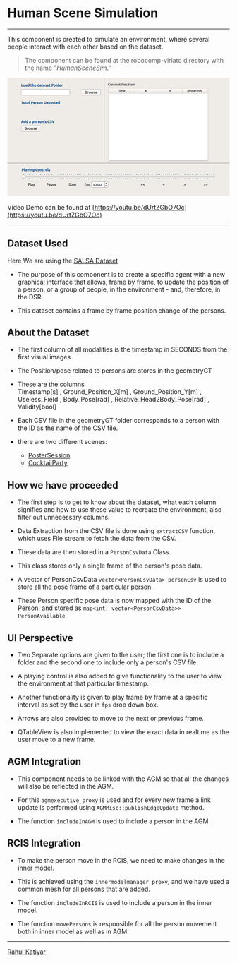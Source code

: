 # Human Scene Simulation

---
This component is created to simulate an environment, where several people interact with each other based on the dataset.

> The component can be found at the robocomp-viriato directory with the name "*HumanSceneSim*."

![Human Scene Simulation](assets/humanSceneSim.png)

Video Demo can be found at [https://youtu.be/dUrtZGbO7Oc](https://youtu.be/dUrtZGbO7Oc)

---

## Dataset Used
Here We are using the [SALSA Dataset](http://tev.fbk.eu/salsa)

- The purpose of this component is to create a specific agent with a new graphical interface that allows, frame by frame, to update the position of a person, or a group of people, in the environment - and, therefore, in the DSR.

- This dataset contains a frame by frame position change of the persons.

## About the Dataset

- The first column of all modalities is the timestamp in SECONDS from the first visual images

- The Position/pose related to persons are stores in the geometryGT

- These are the columns\
Timestamp[s]  , Ground_Position_X[m] ,  Ground_Position_Y[m] , Useless_Field ,  Body_Pose[rad] ,  Relative_Head2Body_Pose[rad] , Validity[bool]

- Each CSV file in the geometryGT folder corresponds to a person with the ID as the name of the CSV file.

- there are two different scenes:
  - [PosterSession](https://drive.google.com/open?id=0Bzf1l8WmTwu0QlpnX0Q5TDdsM0E)
  - [CocktailParty](https://drive.google.com/open?id=0Bzf1l8WmTwu0QmJjM1NJNC04Z2M)


## How we have proceeded

- The first step is to get to know about the dataset, what each column signifies and how to use these value to recreate the environment, also filter out unnecessary columns.

- Data Extraction from the CSV file is done using `extractCSV` function, which uses File stream to fetch the data from the CSV.

- These data are then stored in a `PersonCsvData` Class.

- This class stores only a single frame of the person's pose data.

- A vector of PersonCsvData `vector<PersonCsvData> personCsv` is used to store all the pose frame of a particular person.

- These Person specific pose data is now mapped with the ID of the Person, and stored as `map<int, vector<PersonCsvData>> PersonAvailable`


## UI Perspective

- Two Separate options are given to the user; the first one is to include a folder and the second one to include only a person's CSV file.

- A playing control is also added to give functionality to the user to view the environment at that particular timestamp.

- Another functionality is given to play frame by frame at a specific interval as set by the user in `fps` drop down box.

- Arrows are also provided to move to the next or previous frame.

- QTableView is also implemented to view the exact data in realtime as the user move to a new frame.

## AGM Integration

- This component needs to be linked with the AGM so that all the changes will also be reflected in the AGM.

- For this `agmexecutive_proxy` is used and for every new frame a link update is performed using `AGMMisc::publishEdgeUpdate` method.

- The function `includeInAGM` is used to include a person in the AGM.

## RCIS Integration

- To make the person move in the RCIS, we need to make changes in the inner model.

- This is achieved using the `innermodelmanager_proxy`, and we have used a common mesh for all persons that are added.

- The function `includeInRCIS` is used to include a person in the inner model.

- The function `movePersons` is responsible for all the person movement both in inner model as well as in AGM.



---
[Rahul Katiyar](http://rahulkatiyar19955.github.io/)
